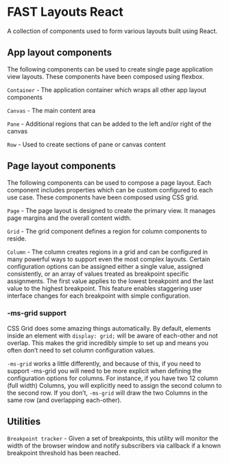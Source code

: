 # FAST Layouts React

A collection of components used to form various layouts built using React.

## App layout components

The following components can be used to create single page application view layouts. These components have been composed using flexbox.

`Container` - The application container which wraps all other app layout components

`Canvas` - The main content area

`Pane` - Additional regions that can be added to the left and/or right of the canvas

`Row` - Used to create sections of pane or canvas content

## Page layout components

The following components can be used to compose a page layout. Each component includes properties which can be custom configured to each use case. These components have been composed using CSS grid.

`Page` - The page layout is designed to create the primary view. It manages page margins and the overall content width.

`Grid` - The grid component defines a region for column components to reside.

`Column` - The column creates regions in a grid and can be configured in many powerful ways to support even the most complex layouts. Certain configuration options can be assigned either a single value, assigned consistently, or an array of values treated as breakpoint specific assignments. The first value applies to the lowest breakpoint and the last value to the highest breakpoint. This feature enables staggering user interface changes for each breakpoint with simple configuration.

### -ms-grid support

CSS Grid does some amazing things automatically. By default, elements inside an element with `display: grid;` will be aware of each-other and not overlap. This makes the grid incredibly simple to set up and means you often don’t need to set column configuration values.

`-ms-grid` works a little differently, and because of this, if you need to support -ms-grid you will need to be more explicit when defining the configuration options for columns. For instance, if you have two 12 column (full width) Columns, you will explicitly need to assign the second column to the second row. If you don’t, `-ms-grid` will draw the two Columns in the same row (and overlapping each-other).

## Utilities

`Breakpoint tracker` - Given a set of breakpoints, this utility will monitor the width of the browser window and notify subscribers via callback if a known breakpoint threshold has been reached.
